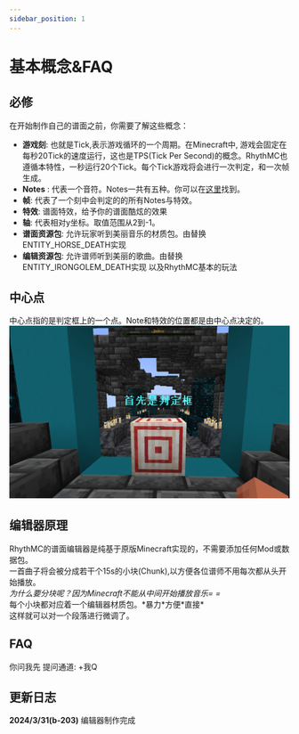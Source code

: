 ```yaml
---
sidebar_position: 1
---
```


# 基本概念&FAQ

## 必修

在开始制作自己的谱面之前，你需要了解这些概念： 
- **游戏刻**:  也就是Tick,表示游戏循环的一个周期。在Minecraft中,  游戏会固定在每秒20Tick的速度运行，这也是TPS(Tick Per Second)的概念。RhythMC也遵循本特性，一秒运行20个Tick。每个Tick游戏将会进行一次判定，和一次帧生成。
- **Notes** :  代表一个音符。Notes一共有五种。你可以在[这里]("link")找到。
- **帧**: 代表了一个刻中会判定的的所有Notes与特效。
- **特效**: 谱面特效，给予你的谱面酷炫的效果
- **轴**: 代表相对y坐标。取值范围从2到-1。
- **谱面资源包**: 允许玩家听到美丽音乐的材质包。由替换ENTITY_HORSE_DEATH实现
- **编辑资源包**: 允许谱师听到美丽的歌曲。由替换ENTITY_IRONGOLEM_DEATH实现
以及RhythMC基本的玩法  

## 中心点
中心点指的是判定框上的一个点。Note和特效的位置都是由中心点决定的。  
![alt text](img/CENTER.png)


## 编辑器原理

RhythMC的谱面编辑器是纯基于原版Minecraft实现的，不需要添加任何Mod或数据包。  
一首曲子将会被分成若干个15s的小块(Chunk),以方便各位谱师不用每次都从头开始播放。  
*为什么要分块呢？因为Minecraft不能从中间开始播放音乐= =*  
每个小块都对应着一个编辑器材质包。*暴力\*方便\*直接\*  
这样就可以对一个段落进行微调了。

## FAQ

你问我先
提问通道: +我Q


## 更新日志

**2024/3/31(b-203)** 编辑器制作完成  